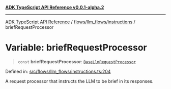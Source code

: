[**ADK TypeScript API Reference v0.0.1-alpha.2**](../../../../README.md)

***

[ADK TypeScript API Reference](../../../../modules.md) / [flows/llm\_flows/instructions](../README.md) / briefRequestProcessor

# Variable: briefRequestProcessor

> `const` **briefRequestProcessor**: [`BaseLlmRequestProcessor`](../../BaseLlmProcessor/interfaces/BaseLlmRequestProcessor.md)

Defined in: [src/flows/llm\_flows/instructions.ts:204](https://github.com/njraladdin/adk-typescript/blob/main/src/flows/llm_flows/instructions.ts#L204)

A request processor that instructs the LLM to be brief in its responses.
